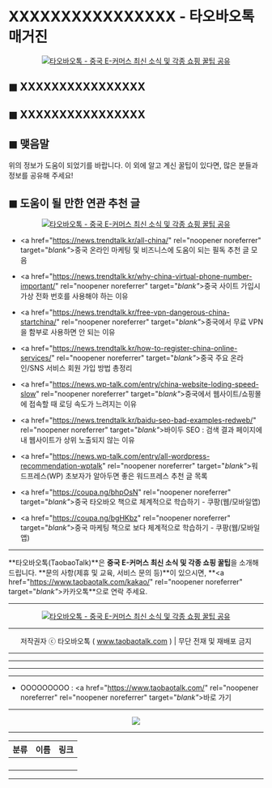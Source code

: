 <!-- ---
title: "XXXXXXXXXXXXXXXX - 타오바오톡 매거진"
date:
tags:
--- -->

# XXXXXXXXXXXXXXXX - 타오바오톡 매거진

<center><a href="https://www.taobaotalk.com/kakao/" rel="noopener noreferrer" target="_blank"_><img src="https://hellotblog.files.wordpress.com/2019/06/taobaotalk-logo-round-01-120x120.png" style="max-width:100%;" alt="타오바오톡 - 중국 E-커머스 최신 소식 및 각종 쇼핑 꿀팁 공유"></a></center>

## ◼︎ XXXXXXXXXXXXXXXX



## ◼︎ XXXXXXXXXXXXXXXX



## ◼︎ 맺음말

위의 정보가 도움이 되었기를 바랍니다.
이 외에 알고 계신 꿀팁이 있다면, 많은 분들과 정보를 공유해 주세요!

## ◼︎ 도움이 될 만한 연관 추천 글

<center><a href="https://www.taobaotalk.com/kakao/" rel="noopener noreferrer" target="_blank"_><img src="https://hellotblog.files.wordpress.com/2019/04/ttmkt-logo-girl-round-02-120x120.png" style="max-width:100%;" alt="타오바오톡 - 중국 E-커머스 최신 소식 및 각종 쇼핑 꿀팁 공유"></a></center>

- <a href="https://news.trendtalk.kr/all-china/" rel="noopener noreferrer" target="_blank"_>중국 온라인 마케팅 및 비즈니스에 도움이 되는 필독 추천 글 모음</a>

- <a href="https://news.trendtalk.kr/why-china-virtual-phone-number-important/" rel="noopener noreferrer" target="_blank"_>중국 사이트 가입시 가상 전화 번호를 사용해야 하는 이유</a>

- <a href="https://news.trendtalk.kr/free-vpn-dangerous-china-startchina/" rel="noopener noreferrer" target="_blank"_>중국에서 무료 VPN을 함부로 사용하면 안 되는 이유</a>

- <a href="https://news.trendtalk.kr/how-to-register-china-online-services/" rel="noopener noreferrer" target="_blank"_>중국 주요 온라인/SNS 서비스 회원 가입 방법 총정리</a>

- <a href="https://news.wp-talk.com/entry/china-website-loding-speed-slow" rel="noopener noreferrer" target="_blank"_>중국에서 웹사이트/쇼핑몰에 접속할 때 로딩 속도가 느려지는 이유</a>

- <a href="https://news.trendtalk.kr/baidu-seo-bad-examples-redweb/" rel="noopener noreferrer" target="_blank"_>바이두 SEO : 검색 결과 페이지에 내 웹사이트가 상위 노출되지 않는 이유</a>

- <a href="https://news.wp-talk.com/entry/all-wordpress-recommendation-wptalk" rel="noopener noreferrer" target="_blank"_>워드프레스(WP) 초보자가 알아두면 좋은 워드프레스 추천 글 목록</a>

- <a href="https://coupa.ng/bhpOsN" rel="noopener noreferrer" target="_blank"_>중국 타오바오 책으로 체계적으로 학습하기 - 쿠팡(웹/모바일앱)</a>

- <a href="https://coupa.ng/bgHKbz" rel="noopener noreferrer" target="_blank"_>중국 마케팅 책으로 보다 체계적으로 학습하기 - 쿠팡(웹/모바일앱)</a>

***
**타오바오톡(TaobaoTalk)**은 **중국 E-커머스 최신 소식 및 각종 쇼핑 꿀팁**을 소개해 드립니다.
**문의 사항(제휴 및 교육, 서비스 문의 등)**이 있으시면, **<a href="https://www.taobaotalk.com/kakao/" rel="noopener noreferrer" target="_blank"_>카카오톡</a>**으로 연락 주세요.

***
<center><a href="https://www.taobaotalk.com/kakao/" rel="noopener noreferrer" target="_blank"_><img src="https://hellotblog.files.wordpress.com/2019/06/taobaotalk-logo-round-01-120x120.png" style="max-width:100%;" alt="타오바오톡 - 중국 E-커머스 최신 소식 및 각종 쇼핑 꿀팁 공유"></a></center>

***
<center>저작권자 ⓒ 타오바오톡 ( <a href="https://www.taobaotalk.com/" rel="noopener noreferrer" target="_blank"_>www.taobaotalk.com</a> ) | 무단 전재 및 재배포 금지</center>

***
<!-- Google Adsense (TrendTalk News : Middle) -->
<ins class="adsbygoogle"
  style="display:block"
  data-ad-client="ca-pub-1087484447886876"
  data-ad-slot="7181624283"
  data-ad-format="auto"
  data-full-width-responsive="false"></ins>
<script>
	(adsbygoogle = window.adsbygoogle || []).push({});
</script>

***
***
***
- OOOOOOOOO : <a href="https://www.taobaotalk.com/" rel="noopener noreferrer" rel="noopener noreferrer" target="_blank"_>바로 가기</a>

***
<center><a href="https://www.taobaotalk.com/kakao/" rel="noopener noreferrer" rel="noopener noreferrer" target="_blank"_><img src="https://hellotblog.files.wordpress.com/2019/06/taobaotalk-banner-01-966x200.png"></a></center>

***
|분류|이름|링크|
|:-:|:-:|:-:|
||||
||||
||||
||||

***
